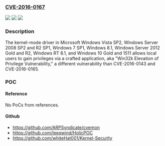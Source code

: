 ### [CVE-2016-0167](https://cve.mitre.org/cgi-bin/cvename.cgi?name=CVE-2016-0167)
![](https://img.shields.io/static/v1?label=Product&message=n%2Fa&color=blue)
![](https://img.shields.io/static/v1?label=Version&message=n%2Fa&color=blue)
![](https://img.shields.io/static/v1?label=Vulnerability&message=n%2Fa&color=brighgreen)

### Description

The kernel-mode driver in Microsoft Windows Vista SP2, Windows Server 2008 SP2 and R2 SP1, Windows 7 SP1, Windows 8.1, Windows Server 2012 Gold and R2, Windows RT 8.1, and Windows 10 Gold and 1511 allows local users to gain privileges via a crafted application, aka "Win32k Elevation of Privilege Vulnerability," a different vulnerability than CVE-2016-0143 and CVE-2016-0165.

### POC

#### Reference
No PoCs from references.

#### Github
- https://github.com/ARPSyndicate/cvemon
- https://github.com/leeqwind/HolicPOC
- https://github.com/whiteHat001/Kernel-Security

